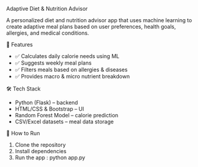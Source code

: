 Adaptive Diet & Nutrition Advisor

A personalized diet and nutrition advisor app that uses machine learning to create adaptive meal plans based on user preferences, health goals, allergies, and medical conditions.

🚀 Features
- ✅ Calculates daily calorie needs using ML
- ✅ Suggests weekly meal plans
- ✅ Filters meals based on allergies & diseases
- ✅ Provides macro & micro nutrient breakdown

🛠️ Tech Stack
- Python (Flask) – backend
- HTML/CSS & Bootstrap – UI
- Random Forest Model – calorie prediction
- CSV/Excel datasets – meal data storage

📌 How to Run
1. Clone the repository
2. Install dependencies
3. Run the app : python app.py
